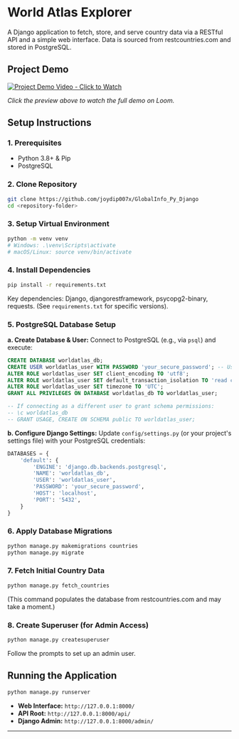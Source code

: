 
# World Atlas Explorer

A Django application to fetch, store, and serve country data via a RESTful API and a simple web interface. Data is sourced from restcountries.com and stored in PostgreSQL.


## Project Demo

[![Project Demo Video - Click to Watch](https://cdn.loom.com/sessions/thumbnails/e0e4c429294648b6a522247324124ac9-95aba059b3a2a4a1-full-play.gif)](https://www.loom.com/share/e0e4c429294648b6a522247324124ac9)

*Click the preview above to watch the full demo on Loom.*

## Setup Instructions

### 1. Prerequisites

*   Python 3.8+ & Pip
*   PostgreSQL

### 2. Clone Repository

```bash
git clone https://github.com/joydip007x/GlobalInfo_Py_Django
cd <repository-folder>
```

### 3. Setup Virtual Environment

```bash
python -m venv venv
# Windows: .\venv\Scripts\activate
# macOS/Linux: source venv/bin/activate
```

### 4. Install Dependencies

```bash
pip install -r requirements.txt
```
Key dependencies: Django, djangorestframework, psycopg2-binary, requests. (See `requirements.txt` for specific versions).

### 5. PostgreSQL Database Setup

**a. Create Database & User:**
Connect to PostgreSQL (e.g., via `psql`) and execute:

```sql
CREATE DATABASE worldatlas_db;
CREATE USER worldatlas_user WITH PASSWORD 'your_secure_password'; -- Use a strong password
ALTER ROLE worldatlas_user SET client_encoding TO 'utf8';
ALTER ROLE worldatlas_user SET default_transaction_isolation TO 'read committed';
ALTER ROLE worldatlas_user SET timezone TO 'UTC';
GRANT ALL PRIVILEGES ON DATABASE worldatlas_db TO worldatlas_user;

-- If connecting as a different user to grant schema permissions:
-- \c worldatlas_db
-- GRANT USAGE, CREATE ON SCHEMA public TO worldatlas_user;
```


**b. Configure Django Settings:**
Update `config/settings.py` (or your project's settings file) with your PostgreSQL credentials:

```python
DATABASES = {
    'default': {
        'ENGINE': 'django.db.backends.postgresql',
        'NAME': 'worldatlas_db',
        'USER': 'worldatlas_user',
        'PASSWORD': 'your_secure_password', 
        'HOST': 'localhost', 
        'PORT': '5432',    
    }
}
```

### 6. Apply Database Migrations

```bash
python manage.py makemigrations countries
python manage.py migrate
```

### 7. Fetch Initial Country Data

```bash
python manage.py fetch_countries
```
(This command populates the database from restcountries.com and may take a moment.)

### 8. Create Superuser (for Admin Access)

```bash
python manage.py createsuperuser
```
Follow the prompts to set up an admin user.

## Running the Application

```bash
python manage.py runserver
```
*   **Web Interface:** `http://127.0.0.1:8000/`
*   **API Root:** `http://127.0.0.1:8000/api/`
*   **Django Admin:** `http://127.0.0.1:8000/admin/`

---
